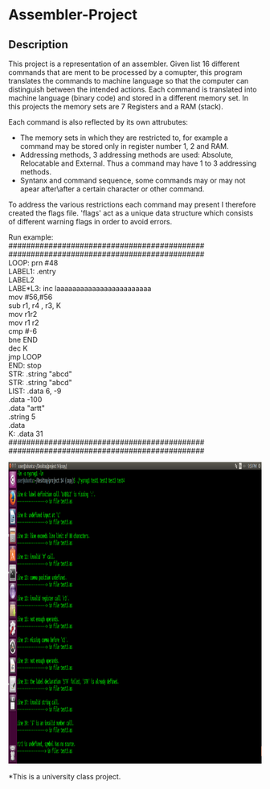 # Assembler-Project

## Description
This project is a representation of an assembler. Given list 16 different commands that are ment to be processed by a comupter, this program translates the commands to machine language so that the computer can distinguish between the intended actions.
Each command is translated into machine language (binary code) and stored in a different memory set. In this projects the memory sets are 7 Registers and a RAM (stack).

Each command is also reflected by its own attrubutes:
- The memory sets in which they are restricted to, for example a command may be stored only in register number 1, 2 and RAM.
- Addressing methods, 3 addressing methods are used: Absolute, Relocatable and External. Thus a command may have 1 to 3 addressing methods.
- Syntanx and command sequence, some commands may or may not apear after\after a certain character or other command.

To address the various restrictions each command may present I therefore created the flags file. 
'flags' act as a unique data structure which consists of different warning flags in order to avoid errors.



Run example:<br/>
############################################<br/>
############################################<br/>
LOOP: prn #48<br/>
LABEL1:     .entry <br/>
LABEL2<br/>
LABE*L3: inc 
laaaaaaaaaaaaaaaaaaaaaaaa<br/>
 mov #56,#56<br/>
 sub r1, r4 , r3, K<br/>
mov r1r2<br/>
mov r1 r2<br/>
 cmp  #-6<br/>
     bne END<br/>
     dec K<br/>
     jmp LOOP<br/>
END: stop<br/>
STR: .string "abcd"<br/>
STR: .string "abcd"<br/>
LIST: .data 6, -9<br/>
 .data -100<br/>
 .data "artt"<br/>
 .string 5<br/>
 .data<br/>
K: .data 31<br/>
############################################<br/>
############################################<br/>

<img src="https://raw.githubusercontent.com/zoxfog/Assembler-Project/master/run%20example/test3.png" width="850" height="600">


*This is a university class project.
